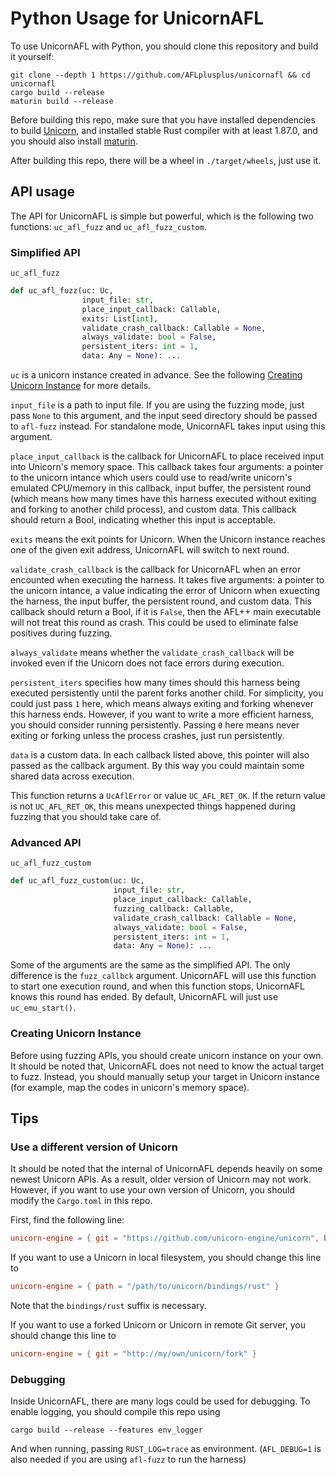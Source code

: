 # Python Usage for UnicornAFL

To use UnicornAFL with Python, you should clone this repository and build it yourself:

```shell
git clone --depth 1 https://github.com/AFLplusplus/unicornafl && cd unicornafl
cargo build --release
maturin build --release
```

Before building this repo, make sure that you have installed dependencies to build [Unicorn](https://github.com/unicorn-engine/unicorn), and installed stable Rust compiler with at least 1.87.0, and you should also install [maturin](https://www.maturin.rs).

After building this repo, there will be a wheel in `./target/wheels`, just use it.

## API usage

The API for UnicornAFL is simple but powerful, which is the following two functions: `uc_afl_fuzz` and `uc_afl_fuzz_custom`.

### Simplified API

`uc_afl_fuzz`

```python
def uc_afl_fuzz(uc: Uc,
                input_file: str,
                place_input_callback: Callable,
                exits: List[int],
                validate_crash_callback: Callable = None,
                always_validate: bool = False,
                persistent_iters: int = 1,
                data: Any = None): ...
```

`uc` is a unicorn instance created in advance. See the following [Creating Unicorn Instance](#Creating-Unicorn-Instance) for more details.

`input_file` is a path to input file. If you are using the fuzzing mode, just pass `None` to this argument, and the input seed directory should be passed to `afl-fuzz` instead. For standalone mode, UnicornAFL takes input using this argument.

`place_input_callback` is the callback for UnicornAFL to place received input into Unicorn's memory space. This callback takes four arguments: a pointer to the unicorn intance which users could use to read/write unicorn's emulated CPU/memory in this callback, input buffer, the persistent round (which means how many times have this harness executed without exiting and forking to another child process), and custom data. This callback should return a Bool, indicating whether this input is acceptable.

`exits` means the exit points for Unicorn. When the Unicorn instance reaches one of the given exit address, UnicornAFL will switch to next round.

`validate_crash_callback` is the callback for UnicornAFL when an error encounted when executing the harness. It takes five arguments: a pointer to the unicorn intance, a value indicating the error of Unicorn when exuecting the harness, the input buffer, the persistent round, and custom data. This callback should return a Bool, if it is `False`, then the AFL++ main executable will not treat this round as crash. This could be used to eliminate false positives during fuzzing.

`always_validate` means whether the `validate_crash_callback` will be invoked even if the Unicorn does not face errors during execution.

`persistent_iters` specifies how many times should this harness being executed persistently until the parent forks another child. For simplicity, you could just pass `1` here, which means always exiting and forking whenever this harness ends. However, if you want to write a more efficient harness, you should consider running persistently. Passing `0` here means never exiting or forking unless the process crashes, just run persistently.

`data` is a custom data. In each callback listed above, this pointer will also passed as the callback argument. By this way you could maintain some shared data across execution.

This function returns a `UcAflError` or value `UC_AFL_RET_OK`. If the return value is not `UC_AFL_RET_OK`, this means unexpected things happened during fuzzing that you should take care of.

### Advanced API

`uc_afl_fuzz_custom`

```python
def uc_afl_fuzz_custom(uc: Uc,
                       input_file: str,
                       place_input_callback: Callable,
                       fuzzing_callback: Callable,
                       validate_crash_callback: Callable = None,
                       always_validate: bool = False,
                       persistent_iters: int = 1,
                       data: Any = None): ...
```

Some of the arguments are the same as the simplified API. The only difference is the `fuzz_callbck` argument. UnicornAFL will use this function to start one execution round, and when this function stops, UnicornAFL knows this round has ended. By default, UnicornAFL will just use `uc_emu_start()`.

### Creating Unicorn Instance

Before using fuzzing APIs, you should create unicorn instance on your own. It should be noted that, UnicornAFL does not need to know the actual target to fuzz. Instead, you should manually setup your target in Unicorn instance (for example, map the codes in unicorn's memory space).

## Tips

### Use a different version of Unicorn

It should be noted that the internal of UnicornAFL depends heavily on some newest Unicorn APIs. As a result, older version of Unicorn may not work. However, if you want to use your own version of Unicorn, you should modify the `Cargo.toml` in this repo.

First, find the following line:

```toml
unicorn-engine = { git = "https://github.com/unicorn-engine/unicorn", branch = "dev" }
```

If you want to use a Unicorn in local filesystem, you should change this line to

```toml
unicorn-engine = { path = "/path/to/unicorn/bindings/rust" }
```

Note that the `bindings/rust` suffix is necessary.

If you want to use a forked Unicorn or Unicorn in remote Git server, you should change this line to

```toml
unicorn-engine = { git = "http://my/own/unicorn/fork" }
```

### Debugging

Inside UnicornAFL, there are many logs could be used for debugging. To enable logging, you should compile this repo using

```shell
cargo build --release --features env_logger
```

And when running, passing `RUST_LOG=trace` as environment. (`AFL_DEBUG=1` is also needed if you are using `afl-fuzz` to run the harness)
